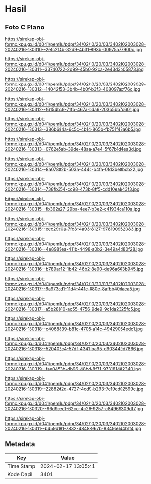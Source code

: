 # Hasil

## Foto C Plano

https://sirekap-obj-formc.kpu.go.id/d041/pemilu/pdpr/34/02/10/20/03/3402102003028-20240216-180310--2efc214b-32d9-4b31-893b-00975a77900c.jpg

https://sirekap-obj-formc.kpu.go.id/d041/pemilu/pdpr/34/02/10/20/03/3402102003028-20240216-180311--33740722-2d99-45b0-92ca-2e43d3b05873.jpg

https://sirekap-obj-formc.kpu.go.id/d041/pemilu/pdpr/34/02/10/20/03/3402102003028-20240216-180312--14042f53-3b4b-4b0f-b3f3-408097acf76c.jpg

https://sirekap-obj-formc.kpu.go.id/d041/pemilu/pdpr/34/02/10/20/03/3402102003028-20240216-180312--f6154bc9-71fb-467a-bda6-203b5bb7c601.jpg

https://sirekap-obj-formc.kpu.go.id/d041/pemilu/pdpr/34/02/10/20/03/3402102003028-20240216-180313--386b684a-6c5c-4b14-865b-fb751f43a6b5.jpg

https://sirekap-obj-formc.kpu.go.id/d041/pemilu/pdpr/34/02/10/20/03/3402102003028-20240216-180313--0762e5ab-39de-48aa-a7e4-5f67b1d4ea3d.jpg

https://sirekap-obj-formc.kpu.go.id/d041/pemilu/pdpr/34/02/10/20/03/3402102003028-20240216-180314--8a07802b-503a-444c-b4fa-0fd3be0bcb22.jpg

https://sirekap-obj-formc.kpu.go.id/d041/pemilu/pdpr/34/02/10/20/03/3402102003028-20240216-180314--738fb354-cc98-473b-8ff5-cdd10eab43f3.jpg

https://sirekap-obj-formc.kpu.go.id/d041/pemilu/pdpr/34/02/10/20/03/3402102003028-20240216-180315--fb362a27-29ba-4ee7-b3e2-c41934ca110a.jpg

https://sirekap-obj-formc.kpu.go.id/d041/pemilu/pdpr/34/02/10/20/03/3402102003028-20240216-180315--eec29e0a-7fc3-4a93-8127-978190962083.jpg

https://sirekap-obj-formc.kpu.go.id/d041/pemilu/pdpr/34/02/10/20/03/3402102003028-20240216-180316--4e8985ea-411b-4498-a0b2-3e49a4d80f28.jpg

https://sirekap-obj-formc.kpu.go.id/d041/pemilu/pdpr/34/02/10/20/03/3402102003028-20240216-180316--b789ac12-1b42-46b2-8e90-de96a663b945.jpg

https://sirekap-obj-formc.kpu.go.id/d041/pemilu/pdpr/34/02/10/20/03/3402102003028-20240216-180317--6a973cd1-11d4-441c-880e-8afbb40daea5.jpg

https://sirekap-obj-formc.kpu.go.id/d041/pemilu/pdpr/34/02/10/20/03/3402102003028-20240216-180317--a5b28810-ac55-4756-9de9-9c1da2325fc5.jpg

https://sirekap-obj-formc.kpu.go.id/d041/pemilu/pdpr/34/02/10/20/03/3402102003028-20240216-180318--c4068839-b81c-4705-a14c-49429064edc1.jpg

https://sirekap-obj-formc.kpu.go.id/d041/pemilu/pdpr/34/02/10/20/03/3402102003028-20240216-180318--520402c4-57df-4341-ba95-d903449d7866.jpg

https://sirekap-obj-formc.kpu.go.id/d041/pemilu/pdpr/34/02/10/20/03/3402102003028-20240216-180319--fae0453b-db96-48bd-8f71-973181482340.jpg

https://sirekap-obj-formc.kpu.go.id/d041/pemilu/pdpr/34/02/10/20/03/3402102003028-20240216-180319--22882d2d-4727-4cd9-b293-7c19cd02599c.jpg

https://sirekap-obj-formc.kpu.go.id/d041/pemilu/pdpr/34/02/10/20/03/3402102003028-20240216-180320--96d9cec1-62cc-4c26-9257-c84969309df7.jpg

https://sirekap-obj-formc.kpu.go.id/d041/pemilu/pdpr/34/02/10/20/03/3402102003028-20240216-180311--b459d181-7832-4848-967b-83495644b1f4.jpg


## Metadata

| Key        | Value               |
| ---------- | ------------------- |
| Time Stamp | 2024-02-17 13:05:41 |
| Kode Dapil | 3401                |



